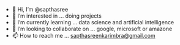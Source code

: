 - 👋 Hi, I’m @sapthasree
- 👀 I’m interested in ... doing projects
- 🌱 I’m currently learning ... data science and artificial intelligence
- 💞️ I’m looking to collaborate on ... google, microsoft or amazone
- 📫 How to reach me ... sapthasreenkarimbra@gmail.com

<!---
sapthasree/sapthasree is a ✨ special ✨ repository because its `README.md` (this file) appears on your GitHub profile.
You can click the Preview link to take a look at your changes.
--->
